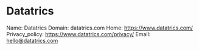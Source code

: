 
# Datatrics

Name: Datatrics
Domain: datatrics.com
Home: https://www.datatrics.com/
Privacy_policy: https://www.datatrics.com/privacy/
Email: hello@datatrics.com

